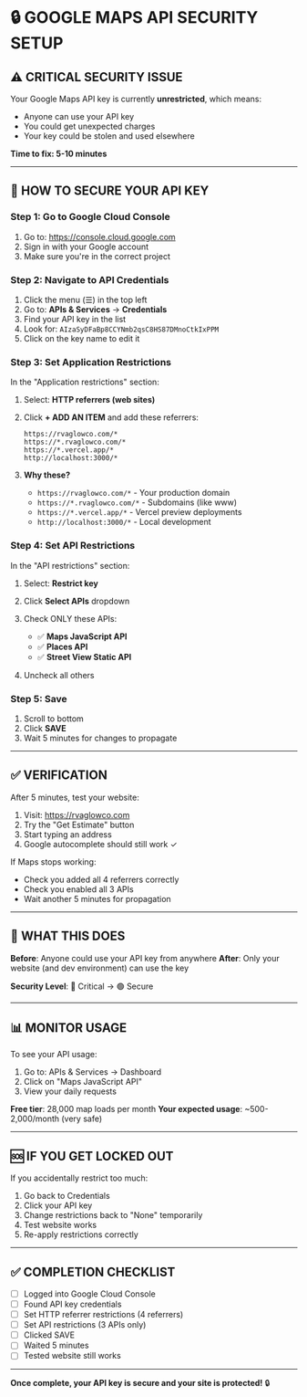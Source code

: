 # 🔒 GOOGLE MAPS API SECURITY SETUP

## ⚠️ CRITICAL SECURITY ISSUE

Your Google Maps API key is currently **unrestricted**, which means:
- Anyone can use your API key
- You could get unexpected charges
- Your key could be stolen and used elsewhere

**Time to fix: 5-10 minutes**

---

## 🔧 HOW TO SECURE YOUR API KEY

### Step 1: Go to Google Cloud Console

1. Go to: https://console.cloud.google.com
2. Sign in with your Google account
3. Make sure you're in the correct project

### Step 2: Navigate to API Credentials

1. Click the menu (☰) in the top left
2. Go to: **APIs & Services** → **Credentials**
3. Find your API key in the list
4. Look for: `AIzaSyDFaBp8CCYNmb2qsC8HS87DMnoCtkIxPPM`
5. Click on the key name to edit it

### Step 3: Set Application Restrictions

In the "Application restrictions" section:

1. Select: **HTTP referrers (web sites)**

2. Click **+ ADD AN ITEM** and add these referrers:

   ```
   https://rvaglowco.com/*
   https://*.rvaglowco.com/*
   https://*.vercel.app/*
   http://localhost:3000/*
   ```

3. **Why these?**
   - `https://rvaglowco.com/*` - Your production domain
   - `https://*.rvaglowco.com/*` - Subdomains (like www)
   - `https://*.vercel.app/*` - Vercel preview deployments
   - `http://localhost:3000/*` - Local development

### Step 4: Set API Restrictions

In the "API restrictions" section:

1. Select: **Restrict key**

2. Click **Select APIs** dropdown

3. Check ONLY these APIs:
   - ✅ **Maps JavaScript API**
   - ✅ **Places API**
   - ✅ **Street View Static API**

4. Uncheck all others

### Step 5: Save

1. Scroll to bottom
2. Click **SAVE**
3. Wait 5 minutes for changes to propagate

---

## ✅ VERIFICATION

After 5 minutes, test your website:

1. Visit: https://rvaglowco.com
2. Try the "Get Estimate" button
3. Start typing an address
4. Google autocomplete should still work ✓

If Maps stops working:
- Check you added all 4 referrers correctly
- Check you enabled all 3 APIs
- Wait another 5 minutes for propagation

---

## 🎯 WHAT THIS DOES

**Before**: Anyone could use your API key from anywhere
**After**: Only your website (and dev environment) can use the key

**Security Level**: 🔴 Critical → 🟢 Secure

---

## 📊 MONITOR USAGE

To see your API usage:

1. Go to: APIs & Services → Dashboard
2. Click on "Maps JavaScript API"
3. View your daily requests

**Free tier**: 28,000 map loads per month
**Your expected usage**: ~500-2,000/month (very safe)

---

## 🆘 IF YOU GET LOCKED OUT

If you accidentally restrict too much:

1. Go back to Credentials
2. Click your API key
3. Change restrictions back to "None" temporarily
4. Test website works
5. Re-apply restrictions correctly

---

## ✅ COMPLETION CHECKLIST

- [ ] Logged into Google Cloud Console
- [ ] Found API key credentials
- [ ] Set HTTP referrer restrictions (4 referrers)
- [ ] Set API restrictions (3 APIs only)
- [ ] Clicked SAVE
- [ ] Waited 5 minutes
- [ ] Tested website still works

---

**Once complete, your API key is secure and your site is protected!** 🔒
